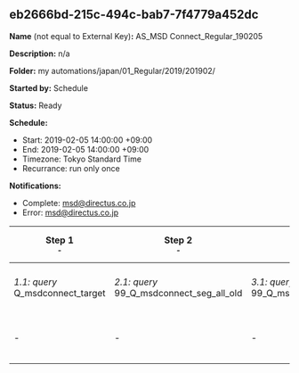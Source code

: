 ## eb2666bd-215c-494c-bab7-7f4779a452dc

**Name** (not equal to External Key)**:** AS_MSD Connect_Regular_190205

**Description:** n/a

**Folder:** my automations/japan/01_Regular/2019/201902/

**Started by:** Schedule

**Status:** Ready

**Schedule:**

* Start: 2019-02-05 14:00:00 +09:00
* End: 2019-02-05 14:00:00 +09:00
* Timezone: Tokyo Standard Time
* Recurrance: run only once

**Notifications:**

* Complete: msd@directus.co.jp
* Error: msd@directus.co.jp

| Step 1<br>_<small>-</small>_ | Step 2<br>_<small>-</small>_ | Step 3<br>_<small>-</small>_ | Step 4<br>_<small>-</small>_ | Step 5<br>_<small>-</small>_ | Step 6<br>_<small>-</small>_ |
| --- | --- | --- | --- | --- | --- |
| _1.1: query_<br>Q_msdconnect_target | _2.1: query_<br>99_Q_msdconnect_seg_all_old | _3.1: query_<br>99_Q_msdconnect_seg_pharma_old | _4.1: query_<br>99_Q_msdconnect_seg_doctor_old | _5.1: wait_<br>04:00 午後 | _6.1: emailSend_<br>MA_MSD Connect_Regular_医師用_190205 |
| - | - | - | - | - | _6.2: emailSend_<br>MA_MSD Connect_Regular_薬剤師用_190205 |
